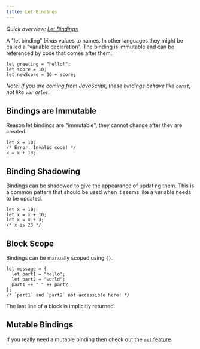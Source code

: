 ```yaml
---
title: Let Bindings
---
```


_Quick overview: [Let Bindings](overview.md#let-bindings)_

A "let binding" _binds_ values to names. In other languages they might be called
a "variable declaration". The binding is immutable and can be referenced by code
that comes after them.

```reason
let greeting = "hello!";
let score = 10;
let newScore = 10 + score;
```

_Note: If you are coming from JavaScript, these bindings behave like `const`,
not like `var` or`let`._

## Bindings are Immutable

Reason let bindings are "immutable", they cannot change after they are created.

```reason
let x = 10;
/* Error: Invalid code! */
x = x + 13;
```

## Binding Shadowing

Bindings can be shadowed to give the appearance of updating them. This is a
common pattern that should be used when it seems like a variable needs to be
updated.

```reason
let x = 10;
let x = x + 10;
let x = x + 3;
/* x is 23 */
```

## Block Scope

Bindings can be manually scoped using `{}`.

```reason
let message = {
  let part1 = "hello";
  let part2 = "world";
  part1 ++ " " ++ part2
};
/* `part1` and `part2` not accessible here! */
```

The last line of a block is implicitly returned.

## Mutable Bindings

If you really need a mutable binding then check out the [`ref` feature](mutable-bindings.md).
